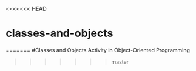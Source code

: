 <<<<<<< HEAD
# classes-and-objects
=======
#Classes and Objects Activity in Object-Oriented Programming
>>>>>>> master
